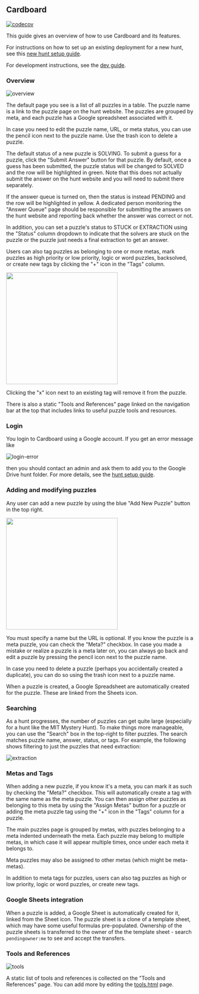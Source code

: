 ## Cardboard

[![codecov](https://codecov.io/gh/cardinalitypuzzles/cardboard/branch/master/graph/badge.svg)](https://codecov.io/gh/cardinalitypuzzles/cardboard)

This guide gives an overview of how to use Cardboard and its features.

For instructions on how to set up an existing deployment for a new hunt, see this [new hunt setup guide](new-hunt-setup.md).

For development instructions, see the [dev guide](dev-guide.md).

### Overview

![overview](https://user-images.githubusercontent.com/1312469/209477999-b9996cd5-e8c8-4020-8d74-007ebe5558cb.png)

The default page you see is a list of all puzzles in a table. The puzzle name is a link to the puzzle page on the hunt website. The puzzles are grouped by meta, and each puzzle has a Google spreadsheet associated with it.

In case you need to edit the puzzle name, URL, or meta status, you can use the pencil icon next to the puzzle name. Use the trash icon to delete a puzzle.

The default status of a new puzzle is SOLVING. To submit a guess for a puzzle, click the "Submit Answer" button for that puzzle. By default, once a guess has been submitted, the puzzle status will be changed to SOLVED and the row will be highlighted in green. Note that this does not actually submit the answer on the hunt website and you will need to submit there separately. 

If the answer queue is turned on, then the status is instead PENDING and the row will be highlighted in yellow. A dedicated person monitoring the "Answer Queue" page should be responsible for submitting the answers on the hunt website and reporting back whether the answer was correct or not. 

In addition, you can set a puzzle's status to STUCK or EXTRACTION using the "Status" column dropdown to indicate that the solvers are stuck on the puzzle or the puzzle just needs a final extraction to get an answer.

Users can also tag puzzles as belonging to one or more metas, mark puzzles as high priority or low priority, logic or word puzzles, backsolved, or create new tags by clicking the "+" icon in the "Tags" column.

<img src='https://user-images.githubusercontent.com/1312469/147149416-29dda7c5-bde5-4277-8866-9b9954980bcd.png' width='300'>

Clicking the "x" icon next to an existing tag will remove it from the puzzle.

There is also a static "Tools and References" page linked on the navigation bar at the top that includes links to useful puzzle tools and resources.

### Login

You login to Cardboard using a Google account. If you get an error message like

![login-error](https://user-images.githubusercontent.com/544734/71759638-0ef64900-2e7e-11ea-8362-73f789085547.png)

then you should contact an admin and ask them to add you to the Google Drive hunt folder. For more details, see the [hunt setup guide](new-hunt-setup.md#giving-a-new-user-access-to-cardboard).

### Adding and modifying puzzles

Any user can add a new puzzle by using the blue "Add New Puzzle" button in the top right.

<img src='https://user-images.githubusercontent.com/544734/71759777-3cdc8d00-2e80-11ea-9d49-48de77370976.png' width='300'>

You must specify a name but the URL is optional. If you know the puzzle is a meta puzzle, you can check the "Meta?" checkbox. In case you made a mistake or realize a puzzle is a meta later on, you can always go back and edit a puzzle by pressing the pencil icon next to the puzzle name.

In case you need to delete a puzzle (perhaps you accidentally created a duplicate), you can do so using the trash icon next to a puzzle name.

When a puzzle is created, a Google Spreadsheet are automatically created for the puzzle. These are linked from the Sheets icon.

### Searching

As a hunt progresses, the number of puzzles can get quite large (especially for a hunt like the MIT Mystery Hunt). To make things more manageable, you can use the "Search" box in the top-right to filter puzzles. The search matches puzzle name, answer, status, or tags. For example, the following shows filtering to just the puzzles that need extraction:

![extraction](https://user-images.githubusercontent.com/1312469/209478179-85516d11-9701-4cc5-b608-f5691cab1d5c.png)

### Metas and Tags

When adding a new puzzle, if you know it's a meta, you can mark it as such by checking the "Meta?" checkbox. This will automatically create a tag with the same name as the meta puzzle. You can then assign other puzzles as belonging to this meta by using the "Assign Metas" button for a puzzle or adding the meta puzzle tag using the "+" icon in the "Tags" column for a puzzle.

The main puzzles page is grouped by metas, with puzzles belonging to a meta indented underneath the meta. Each puzzle may belong to multiple metas, in which case it will appear multiple times, once under each meta it belongs to.

Meta puzzles may also be assigned to other metas (which might be meta-metas).

In addition to meta tags for puzzles, users can also tag puzzles as high or low priority, logic or word puzzles, or create new tags.

### Google Sheets integration

When a puzzle is added, a Google Sheet is automatically created for it, linked from the Sheet icon. The puzzle sheet is a clone of a template sheet, which may have some useful formulas pre-populated. Ownership of the puzzle sheets is transferred to the owner of the the template sheet - search `pendingowner:me` to see and accept the transfers.

### Tools and References

![tools](https://user-images.githubusercontent.com/1312469/209479516-9d2195d3-40b0-40d2-be35-11fccce7ef01.png)

A static list of tools and references is collected on the "Tools and References" page. You can add more by editing the [tools.html](hunts/templates/tools.html) page.
